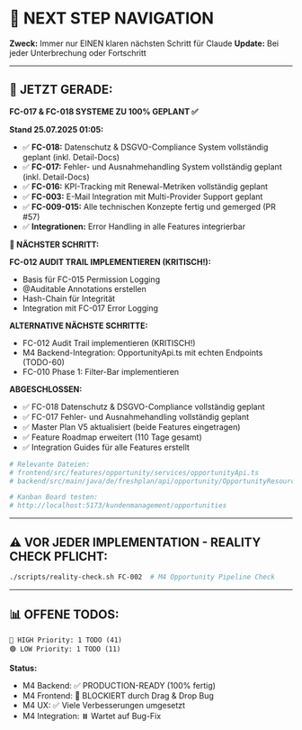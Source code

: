 # 🧭 NEXT STEP NAVIGATION

**Zweck:** Immer nur EINEN klaren nächsten Schritt für Claude
**Update:** Bei jeder Unterbrechung oder Fortschritt

---

## 🎯 JETZT GERADE:

**FC-017 & FC-018 SYSTEME ZU 100% GEPLANT ✅**

**Stand 25.07.2025 01:05:**
- ✅ **FC-018:** Datenschutz & DSGVO-Compliance System vollständig geplant (inkl. Detail-Docs)
- ✅ **FC-017:** Fehler- und Ausnahmehandling System vollständig geplant (inkl. Detail-Docs)
- ✅ **FC-016:** KPI-Tracking mit Renewal-Metriken vollständig geplant
- ✅ **FC-003:** E-Mail Integration mit Multi-Provider Support geplant
- ✅ **FC-009-015:** Alle technischen Konzepte fertig und gemerged (PR #57)
- ✅ **Integrationen:** Error Handling in alle Features integrierbar

**🚀 NÄCHSTER SCHRITT:**

**FC-012 AUDIT TRAIL IMPLEMENTIEREN (KRITISCH!):**
- Basis für FC-015 Permission Logging
- @Auditable Annotations erstellen
- Hash-Chain für Integrität
- Integration mit FC-017 Error Logging

**ALTERNATIVE NÄCHSTE SCHRITTE:**
- FC-012 Audit Trail implementieren (KRITISCH!)
- M4 Backend-Integration: OpportunityApi.ts mit echten Endpoints (TODO-60)
- FC-010 Phase 1: Filter-Bar implementieren

**ABGESCHLOSSEN:**
- ✅ FC-018 Datenschutz & DSGVO-Compliance vollständig geplant
- ✅ FC-017 Fehler- und Ausnahmehandling vollständig geplant
- ✅ Master Plan V5 aktualisiert (beide Features eingetragen)
- ✅ Feature Roadmap erweitert (110 Tage gesamt)
- ✅ Integration Guides für alle Features erstellt

```bash
# Relevante Dateien:
# frontend/src/features/opportunity/services/opportunityApi.ts
# backend/src/main/java/de/freshplan/api/opportunity/OpportunityResource.java

# Kanban Board testen:
# http://localhost:5173/kundenmanagement/opportunities
```

---

## ⚠️ VOR JEDER IMPLEMENTATION - REALITY CHECK PFLICHT:
```bash
./scripts/reality-check.sh FC-002  # M4 Opportunity Pipeline Check
```

---

## 📊 OFFENE TODOS:
```
🔴 HIGH Priority: 1 TODO (41)
🟢 LOW Priority: 1 TODO (11)
```

**Status:**
- M4 Backend: ✅ PRODUCTION-READY (100% fertig)
- M4 Frontend: 🔴 BLOCKIERT durch Drag & Drop Bug
- M4 UX: ✅ Viele Verbesserungen umgesetzt
- M4 Integration: ⏸️ Wartet auf Bug-Fix